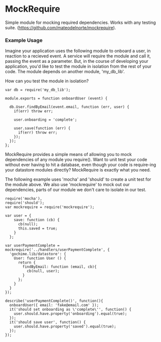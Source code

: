 # MockRequire

Simple module for mocking required dependencies. Works with any testing suite. (https://github.com/mateodelnorte/mockrequire).


### Example Usage

Imagine your application uses the following module to onboard a user, in reaction to a recieved event. A service will require the module and call it, passing the event as a parameter. But, in the course of developing your application, you'd like to test the module in isolation from the rest of your code. The module depends on another module, 'my_db_lib'. 

How can you test the module in isolation?

```
var db = require('my_db_lib');

module.exports = function onboardUser (event) {

  db.User.findByEmail(event.email, function (err, user) {
    if(err) throw err;

    user.onboarding = 'complete';

    user.save(function (err) { 
      if(err) throw err; 
    });
  });
};
```

MockRequire provides a simple means of allowing you to mock dependencies of any module you require(). Want to unit test your code without ever having to hit a database, even though your code is require-ing your datastore modules directly? MockRequire is exactly what you need. 

The following example uses 'mocha' and 'should' to create a unit test for the module above. We also use 'mockrequire' to mock out our dependencies, parts of our module we don't care to isolate in our test. 

```
require('mocha'),
require('should');
var mockrequire = require('mockrequire');

var user = {
    save: function (cb) {
      cb(null);
      this.saved = true;
    }
  };

var userPaymentComplete = mockrequire('../handlers/userPaymentComplete', {
  'gochime.lib/datastore': {
    User: function User () {
      return {
        findByEmail: function (email, cb){
          cb(null, user);
        }
      };
    }
  }
});

describe('userPaymentComplete()', function(){
  onboardUser({ email: 'fake@email.com' });
  it('should set onboarding as \'complete\'', function() {
    user.should.have.property('onboarding').equal(true);
  });
  it('should save user', function() {
    user.should.have.property('saved').equal(true);
  });
});
```
